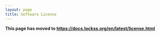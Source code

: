 ```yaml
---
layout: page
title: Software License
---
```


**This page has moved to <https://docs.lockss.org/en/latest/license.html>**
